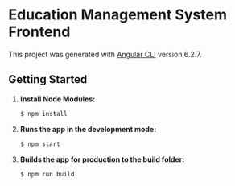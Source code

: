 # Education Management System Frontend

This project was generated with [Angular CLI](https://github.com/angular/angular-cli) version 6.2.7.


## Getting Started

1. **Install Node Modules:**
    
    ```bash
    $ npm install
    
2. **Runs the app in the development mode:**
    
    ```bash
    $ npm start
    ```
    


3. **Builds the app for production to the build folder:**

    ```bash
    $ npm run build
    ```
